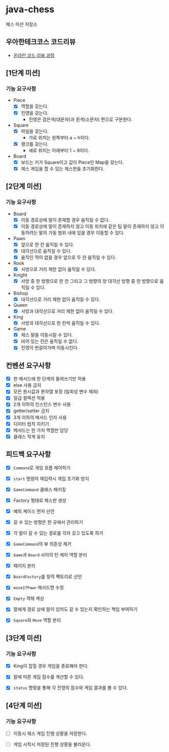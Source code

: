 # java-chess

체스 미션 저장소

## 우아한테크코스 코드리뷰

- [온라인 코드 리뷰 과정](https://github.com/woowacourse/woowacourse-docs/blob/master/maincourse/README.md)

## [1단계 미션]

### 기능 요구사항

- Piece
    - [x] 역할을 갖는다.
    - [x] 진영을 갖는다.
        - 진영은 검은색(대문자)과 흰색(소문자) 편으로 구분한다.

- Square
    - [x] 파일을 갖는다.
        - 가로 위치는 왼쪽부터 a ~ h이다.
    - [x] 랭크를 갖는다.
        - 세로 위치는 아래부터 1 ~ 8이다.

- Board
    - [x] 보드는 키가 Square이고 값이 Piece인 Map을 갖는다.
    - [x] 체스 게임을 할 수 있는 체스판을 초기화한다.

## [2단계 미션]

### 기능 요구사항

- Board
    - [x] 이동 경로상에 말이 존재할 경우 움직일 수 없다.
    - [x] 이동 경로상에 말이 존재하지 않고 이동 위치에 같은 팀 말이 존재하지 않고 이동하려는 말의 가동 범위 내에 있을 경우 이동할 수 있다.

- Pawn
    - [x] 앞으로 한 칸 움직일 수 있다.
    - [x] 대각선으로 움직일 수 있다.
    - [x] 움직인 적이 없을 경우 앞으로 두 칸 움직일 수 있다.

- Rook
    - [x] 사방으로 거리 제한 없이 움직일 수 있다.

- Knight
    - [x] 사방 중 한 방향으로 한 칸 그리고 그 방향의 양 대각선 방향 중 한 방향으로 움직일 수 있다.

- Bishop
    - [x] 대각선으로 거리 제한 없이 움직일 수 있다.

- Queen
    - [x] 사방과 대각선으로 거리 제한 없이 움직일 수 있다.

- King
    - [x] 사방과 대각선으로 한 칸씩 움직일 수 있다.

- Game
    - [x] 체스 말을 이동시킬 수 있다.
    - [x] 비어 있는 칸은 움직일 수 없다.
    - [x] 진영이 번갈아가며 이동시킨다.

## 컨벤션 요구사항

- [x] 한 메서드에 한 단계의 들여쓰기만 허용
- [x] else 사용 금지
- [x] 모든 원시값과 문자열 포장 (일회성 변수 제외)
- [x] 일급 컬렉션 적용
- [x] 2개 이하의 인스턴스 변수 사용
- [x] getter/setter 금지
- [x] 3개 이하의 메서드 인자 사용
- [x] 디미터 법칙 지키기
- [x] 메서드는 한 가지 역할만 담당
- [x] 클래스 작게 유지

## 피드백 요구사항

- [x] `Command`로 게임 흐름 제어하기

- [x] `start` 명령어 재입력시 게임 초기화 방지

- [x] `GameCommand` 클래스 패키징

- [x] Factory 형태로 체스판 생성

- [x] 예외 케이스 먼저 선언

- [x] 갈 수 있는 방향은 한 곳에서 관리하기

- [x] 각 말이 갈 수 있는 경로를 각자 갖고 있도록 하기

- [x] `GameCommand`의 뷰 의존성 제거

- [x] `Game`과 `Board` 사이의 턴 제어 역할 분리

- [x] 패키지 분리

- [x] `BoardFactory`를 정적 팩토리로 선언

- [x] `moveIfPawn` 매서드명 수정

- [x] `Empty` 객체 캐싱

- [x] 말에게 경로 상에 말이 있어도 갈 수 있는지 확인하는 책임 부여하기

- [x] `Square`와 `Move` 역할 분리

## [3단계 미션]

### 기능 요구사항

- [x] King이 잡힐 경우 게임을 종료해야 한다.

- [x] 말에 따른 게임 점수를 계산할 수 있다.

- [x] `status` 명령을 통해 각 진영의 점수와 게임 결과를 볼 수 있다.

## [4단계 미션]

### 기능 요구사항

- [ ] 이동시 체스 게임 진행 상황을 저장한다.

- [ ] 게임 시작시 저장된 진행 상황을 불러온다.
